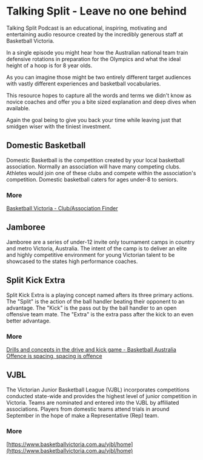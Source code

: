 # Talking Split - Leave no one behind
Talking Split Podcast is an educational, inspiring, motivating and entertaining audio resource created by the incredibly generous staff at Basketball Victoria. 

In a single episode you might hear how the Australian national team train defensive rotations in preparation for the Olympics and what the ideal height of a hoop is for 8 year olds.

As you can imagine those might be two entirely different target audiences with vastly different experiences and basketball vocabularies. 

This resource hopes to capture all the words and terms we didn't know as novice coaches and offer you a bite sized explanation and deep dives when available.

Again the goal being to give you back your time while leaving just that smidgen wiser with the tiniest investment.

## Domestic Basketball
Domestic Basketball is the competition created by your local basketball association. Normally an association will have many competing clubs. Athletes would join one of these clubs and compete within the association's competition. Domestic basketball caters for ages under-8 to seniors.

### More
[Basketball Victoria - Club/Association Finder](https://www.basketballvictoria.com.au/play/where-can-i-play)

## Jamboree
Jamboree are a series of under-12 invite only tournament camps in country and metro Victoria, Australia. The intent of the camp is to deliver an elite and highly competitive environment for young Victorian talent to be showcased to the states high performance coaches.

## Split Kick Extra
Split Kick Extra is a playing concept named afters its three primary actions.
The "Split" is the action of the ball handler beating their opponent to an advantage.
The "Kick" is the pass out by the ball handler to an open offensive team mate.
The "Extra" is the extra pass after the kick to an even better advantage.

### More
[Drills and concepts in the drive and kick game - Basketball Australia](https://coach.basketball.net.au/drills-concepts-in-the-drive-and-kick-game/)
[Offence is spacing, spacing is offence](https://coach.basketball.net.au/offence-is-spacing-spacing-is-offence/)

## VJBL
The Victorian Junior Basketball League (VJBL) incorporates competitions conducted state-wide and provides the highest level of junior competition in Victoria. Teams are nominated and entered into the VJBL by affiliated associations. Players from domestic teams attend trials in around September in the hope of make a Representative (Rep) team.

### More
[https://www.basketballvictoria.com.au/vjbl/home](https://www.basketballvictoria.com.au/vjbl/home)

